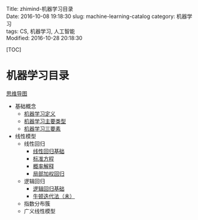 Title: zhimind-机器学习目录  
Date: 2016-10-08 19:18:30
slug: machine-learning-catalog
category: 机器学习   
tags: CS, 机器学习, 人工智能  
Modified: 2016-10-28 20:18:30

[TOC]


# 机器学习目录

[思维导图](http://zhimind.com/map/f349e9b2-1412-44f4-a18e-618825613bcb)

- 基础概念
    - [机器学习定义](http://www.zhimind.com/tutorial/acd9371a-1565-429c-9cdc-c275937e4523)
    - [机器学习主要类型](http://www.zhimind.com/tutorial/3b230a16-7472-42dc-b9c6-ced54c9fe9f7)
    - [机器学习三要素]()
- 线性模型  
    - 线性回归  
        - [线性回归基础](http://zhimind.com/tutorial/c4a7287c-650a-4509-8e4d-6b166a6173b2?id=f349e9b2-1412-44f4-a18e-618825613bcb&name=%E5%9F%BA%E7%A1%80&parent=%E7%BA%BF%E6%80%A7%E5%9B%9E%E5%BD%92)
        - [标准方程](http://zhimind.com/tutorial/89fbbdc0-0f8b-44e5-b141-990844232119?id=f349e9b2-1412-44f4-a18e-618825613bcb&name=%E6%A0%87%E5%87%86%E6%96%B9%E7%A8%8B&parent=%E7%BA%BF%E6%80%A7%E5%9B%9E%E5%BD%92)
        - [概率解释](http://zhimind.com/tutorial/9ccd6d11-4403-44ed-8484-8f872a9e52ac?id=f349e9b2-1412-44f4-a18e-618825613bcb&name=%E6%A6%82%E7%8E%87%E8%A7%A3%E9%87%8A&parent=%E7%BA%BF%E6%80%A7%E5%9B%9E%E5%BD%92)
        - [局部加权回归](http://zhimind.com/tutorial/7eef4776-2c9a-48e7-adfa-02aabd4cea7d?id=f349e9b2-1412-44f4-a18e-618825613bcb&name=%E5%B1%80%E9%83%A8%E5%8A%A0%E6%9D%83%E5%9B%9E%E5%BD%92&parent=%E7%BA%BF%E6%80%A7%E5%9B%9E%E5%BD%92)
    - 逻辑回归  
        - [逻辑回归基础](http://zhimind.com/tutorial/154bee75-7cb6-4c3c-807f-403659480217?id=f349e9b2-1412-44f4-a18e-618825613bcb&name=%E9%80%BB%E8%BE%91%E5%9B%9E%E5%BD%92%E5%9F%BA%E7%A1%80&parent=%E9%80%BB%E8%BE%91%E5%9B%9E%E5%BD%92)
        - [牛顿迭代法（未）](#)
    - 指数分布簇
    - 广义线性模型
    